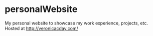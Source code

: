 # personalWebsite
My personal website to showcase my work experience, projects, etc. 
Hosted at  http://veronicacday.com/
